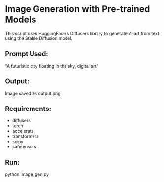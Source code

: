 # Image Generation with Pre-trained Models

This script uses HuggingFace's Diffusers library to generate AI art from text using the Stable Diffusion model.

## Prompt Used:
"A futuristic city floating in the sky, digital art"

## Output:
Image saved as output.png

## Requirements:
- diffusers
- torch
- accelerate
- transformers
- scipy
- safetensors

## Run:
python image_gen.py
